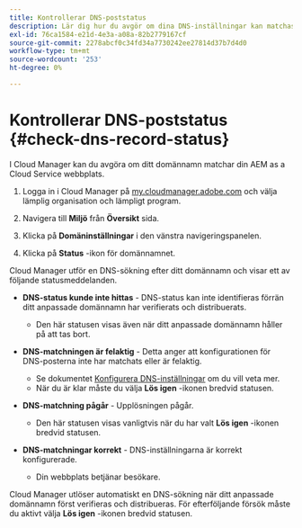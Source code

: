 ```yaml
---
title: Kontrollerar DNS-poststatus
description: Lär dig hur du avgör om dina DNS-inställningar kan matchas korrekt med hjälp av Cloud Manager.
exl-id: 76ca1584-e21d-4e3a-a08a-82b2779167cf
source-git-commit: 2278abcf0c34fd34a7730242ee27814d37b7d4d0
workflow-type: tm+mt
source-wordcount: '253'
ht-degree: 0%

---
```


# Kontrollerar DNS-poststatus {#check-dns-record-status}

I Cloud Manager kan du avgöra om ditt domännamn matchar din AEM as a Cloud Service webbplats.

1. Logga in i Cloud Manager på [my.cloudmanager.adobe.com](https://my.cloudmanager.adobe.com/) och välja lämplig organisation och lämpligt program.

1. Navigera till **Miljö** från **Översikt** sida.

1. Klicka på **Domäninställningar** i den vänstra navigeringspanelen.

1. Klicka på **Status** -ikon för domännamnet.

Cloud Manager utför en DNS-sökning efter ditt domännamn och visar ett av följande statusmeddelanden.

* **DNS-status kunde inte hittas** - DNS-status kan inte identifieras förrän ditt anpassade domännamn har verifierats och distribuerats.

   * Den här statusen visas även när ditt anpassade domännamn håller på att tas bort.

* **DNS-matchningen är felaktig** - Detta anger att konfigurationen för DNS-posterna inte har matchats eller är felaktig.

   * Se dokumentet [Konfigurera DNS-inställningar](/help/implementing/cloud-manager/custom-domain-names/configure-dns-settings.md) om du vill veta mer.
   * När du är klar måste du välja **Lös igen** -ikonen bredvid statusen.

* **DNS-matchning pågår** - Upplösningen pågår.

   * Den här statusen visas vanligtvis när du har valt **Lös igen** -ikonen bredvid statusen.

* **DNS-matchningar korrekt** - DNS-inställningarna är korrekt konfigurerade.

   * Din webbplats betjänar besökare.

Cloud Manager utlöser automatiskt en DNS-sökning när ditt anpassade domännamn först verifieras och distribueras. För efterföljande försök måste du aktivt välja **Lös igen** -ikonen bredvid statusen.
